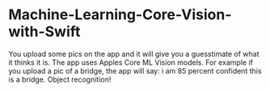 # Machine-Learning-Core-Vision-with-Swift
You upload some pics on the app and it will give you a guesstimate of what it thinks it is. The app uses Apples Core ML Vision models. For example if you upload a pic of a bridge, the app will say: i am 85 percent confident this is a bridge.  Object recognition!
